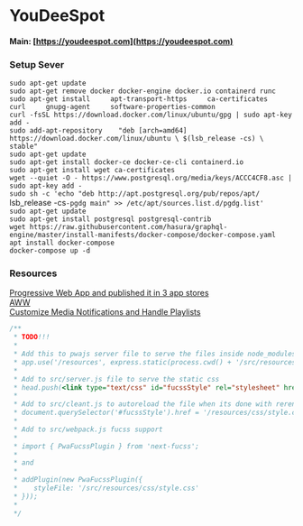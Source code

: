 # YouDeeSpot

#### Main: [https://youdeespot.com](https://youdeespot.com)

### Setup Sever
`sudo apt-get update`  
`sudo apt-get remove docker docker-engine docker.io containerd runc`  
`sudo apt-get install     apt-transport-https     ca-certificates     curl     gnupg-agent     software-properties-common`  
`curl -fsSL https://download.docker.com/linux/ubuntu/gpg | sudo apt-key add -`  
`sudo add-apt-repository    "deb [arch=amd64] https://download.docker.com/linux/ubuntu \
   $(lsb_release -cs) \
   stable"`  
`sudo apt-get update`  
`sudo apt-get install docker-ce docker-ce-cli containerd.io`  
`sudo apt-get install wget ca-certificates`  
`wget --quiet -O - https://www.postgresql.org/media/keys/ACCC4CF8.asc | sudo apt-key add -`  
`sudo sh -c 'echo "deb http://apt.postgresql.org/pub/repos/apt/ `lsb_release -cs`-pgdg main" >> /etc/apt/sources.list.d/pgdg.list'`  
`sudo apt-get update`  
`sudo apt-get install postgresql postgresql-contrib`  
`wget https://raw.githubusercontent.com/hasura/graphql-engine/master/install-manifests/docker-compose/docker-compose.yaml`  
`apt install docker-compose`  
`docker-compose up -d`  

### Resources  
[Progressive Web App and published it in 3 app stores](https://medium.freecodecamp.org/i-built-a-pwa-and-published-it-in-3-app-stores-heres-what-i-learned-7cb3f56daf9b)  
[AWW](https://awwapp.com/b/ucwizf5i3/?dis=%5B%5B%22no-init-modal%22%5D%2C%5B%22join-board%22%5D%5D)  
[Customize Media Notifications and Handle Playlists](https://developers.google.com/web/updates/2017/02/media-session)  

```javascript
/**
 * TODO!!!
 * 
 * Add this to pwajs server file to serve the files inside node_modules/@pwajs
 * app.use('/resources', express.static(process.cwd() + '/src/resources/'));
 * 
 * Add to src/server.js file to serve the static css
 * head.push(<link type="text/css" id="fucssStyle" rel="stylesheet" href="/resources/css/style.css" />)
 * 
 * Add to src/cleant.js to autoreload the file when its done with rerendering
 * document.querySelector('#fucssStyle').href = '/resources/css/style.css' + '?' + new Date().getTime();
 * 
 * Add to src/webpack.js fucss support
 * 
 * import { PwaFucssPlugin } from 'next-fucss';
 * 
 * and
 * 
 * addPlugin(new PwaFucssPlugin({
 *    styleFile: '/src/resources/css/style.css' 
 * }));
 * 
 */
 
 ```
